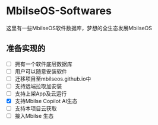 # MbilseOS-Softwares
这里有一些MbilseOS软件数据库，梦想的全生态发展MbilseOS

## 准备实现的

- [ ] 拥有一个软件底层数据库
- [ ] 用户可以随意安装软件
- [ ] 迁移项目至mbilseos.github.io中
- [ ] 支持远端拉取加安装
- [ ] 支持上架App及云运行
- [x] 支持Mbilse Copilot AI生态
- [ ] 支持本项目云获取
- [ ] 接入Mbilse 生态

